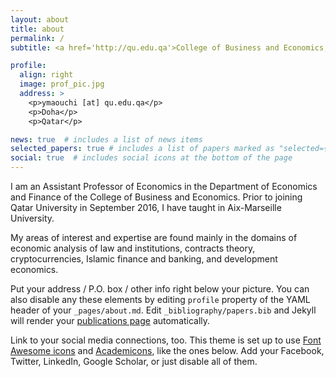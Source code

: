 ```yaml
---
layout: about
title: about
permalink: /
subtitle: <a href='http://qu.edu.qa'>College of Business and Economics, Qatar Universitys</a>. Doha, Qatar.

profile:
  align: right
  image: prof_pic.jpg
  address: >
    <p>ymaouchi [at] qu.edu.qa</p>
    <p>Doha</p>
    <p>Qatar</p>

news: true  # includes a list of news items
selected_papers: true # includes a list of papers marked as "selected={true}"
social: true  # includes social icons at the bottom of the page
---
```


I am an Assistant Professor of Economics in the Department of Economics and Finance of the College of Business and Economics. Prior to joining Qatar University in September 2016, I have taught in Aix-Marseille University.

My areas of interest and expertise are found mainly in the domains of economic analysis of law and institutions,  contracts theory,  cryptocurrencies, Islamic finance and banking, and development economics.

Put your address / P.O. box / other info right below your picture. You can also disable any these elements by editing `profile` property of the YAML header of your `_pages/about.md`. Edit `_bibliography/papers.bib` and Jekyll will render your [publications page](/al-folio/publications/) automatically.

Link to your social media connections, too. This theme is set up to use [Font Awesome icons](http://fortawesome.github.io/Font-Awesome/) and [Academicons](https://jpswalsh.github.io/academicons/), like the ones below. Add your Facebook, Twitter, LinkedIn, Google Scholar, or just disable all of them.
